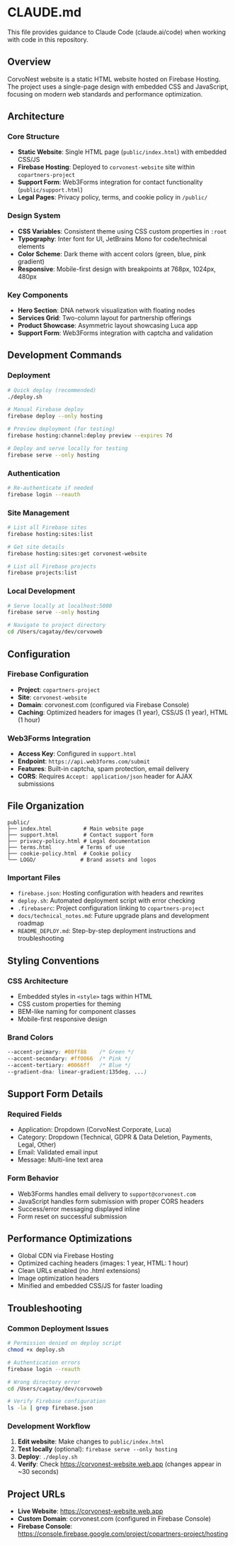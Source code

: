 # CLAUDE.md

This file provides guidance to Claude Code (claude.ai/code) when working with code in this repository.

## Overview

CorvoNest website is a static HTML website hosted on Firebase Hosting. The project uses a single-page design with embedded CSS and JavaScript, focusing on modern web standards and performance optimization.

## Architecture

### Core Structure
- **Static Website**: Single HTML page (`public/index.html`) with embedded CSS/JS
- **Firebase Hosting**: Deployed to `corvonest-website` site within `copartners-project`
- **Support Form**: Web3Forms integration for contact functionality (`public/support.html`)
- **Legal Pages**: Privacy policy, terms, and cookie policy in `/public/`

### Design System
- **CSS Variables**: Consistent theme using CSS custom properties in `:root`
- **Typography**: Inter font for UI, JetBrains Mono for code/technical elements
- **Color Scheme**: Dark theme with accent colors (green, blue, pink gradient)
- **Responsive**: Mobile-first design with breakpoints at 768px, 1024px, 480px

### Key Components
- **Hero Section**: DNA network visualization with floating nodes
- **Services Grid**: Two-column layout for partnership offerings
- **Product Showcase**: Asymmetric layout showcasing Luca app
- **Support Form**: Web3Forms integration with captcha and validation

## Development Commands

### Deployment
```bash
# Quick deploy (recommended)
./deploy.sh

# Manual Firebase deploy
firebase deploy --only hosting

# Preview deployment (for testing)
firebase hosting:channel:deploy preview --expires 7d

# Deploy and serve locally for testing
firebase serve --only hosting
```

### Authentication
```bash
# Re-authenticate if needed
firebase login --reauth
```

### Site Management
```bash
# List all Firebase sites
firebase hosting:sites:list

# Get site details
firebase hosting:sites:get corvonest-website

# List all Firebase projects
firebase projects:list
```

### Local Development
```bash
# Serve locally at localhost:5000
firebase serve --only hosting

# Navigate to project directory
cd /Users/cagatay/dev/corvoweb
```

## Configuration

### Firebase Configuration
- **Project**: `copartners-project`
- **Site**: `corvonest-website`
- **Domain**: corvonest.com (configured via Firebase Console)
- **Caching**: Optimized headers for images (1 year), CSS/JS (1 year), HTML (1 hour)

### Web3Forms Integration
- **Access Key**: Configured in `support.html`
- **Endpoint**: `https://api.web3forms.com/submit`
- **Features**: Built-in captcha, spam protection, email delivery
- **CORS**: Requires `Accept: application/json` header for AJAX submissions

## File Organization

```
public/
├── index.html          # Main website page
├── support.html        # Contact support form
├── privacy-policy.html # Legal documentation
├── terms.html         # Terms of use
├── cookie-policy.html  # Cookie policy
└── LOGO/              # Brand assets and logos
```

### Important Files
- `firebase.json`: Hosting configuration with headers and rewrites
- `deploy.sh`: Automated deployment script with error checking
- `.firebaserc`: Project configuration linking to `copartners-project`
- `docs/technical_notes.md`: Future upgrade plans and development roadmap
- `README_DEPLOY.md`: Step-by-step deployment instructions and troubleshooting

## Styling Conventions

### CSS Architecture
- Embedded styles in `<style>` tags within HTML
- CSS custom properties for theming
- BEM-like naming for component classes
- Mobile-first responsive design

### Brand Colors
```css
--accent-primary: #00ff88    /* Green */
--accent-secondary: #ff0066  /* Pink */
--accent-tertiary: #0066ff   /* Blue */
--gradient-dna: linear-gradient(135deg, ...)
```

## Support Form Details

### Required Fields
- Application: Dropdown (CorvoNest Corporate, Luca)
- Category: Dropdown (Technical, GDPR & Data Deletion, Payments, Legal, Other)
- Email: Validated email input
- Message: Multi-line text area

### Form Behavior
- Web3Forms handles email delivery to `support@corvonest.com`
- JavaScript handles form submission with proper CORS headers
- Success/error messaging displayed inline
- Form reset on successful submission

## Performance Optimizations

- Global CDN via Firebase Hosting
- Optimized caching headers (images: 1 year, HTML: 1 hour)
- Clean URLs enabled (no .html extensions)
- Image optimization headers
- Minified and embedded CSS/JS for faster loading

## Troubleshooting

### Common Deployment Issues
```bash
# Permission denied on deploy script
chmod +x deploy.sh

# Authentication errors
firebase login --reauth

# Wrong directory error
cd /Users/cagatay/dev/corvoweb

# Verify Firebase configuration
ls -la | grep firebase.json
```

### Development Workflow
1. **Edit website**: Make changes to `public/index.html`
2. **Test locally** (optional): `firebase serve --only hosting`
3. **Deploy**: `./deploy.sh`
4. **Verify**: Check https://corvonest-website.web.app (changes appear in ~30 seconds)

## Project URLs
- **Live Website**: https://corvonest-website.web.app
- **Custom Domain**: corvonest.com (configured in Firebase Console)
- **Firebase Console**: https://console.firebase.google.com/project/copartners-project/hosting